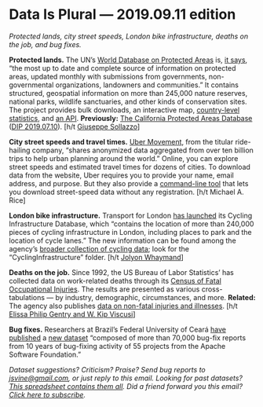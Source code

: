 Data Is Plural — 2019.09.11 edition
===================================

*Protected lands, city street speeds, London bike infrastructure, deaths on the job, and bug fixes.*


__Protected lands.__ The UN’s [World Database on Protected Areas](https://www.protectedplanet.net/) is, [it says](https://www.protectedplanet.net/c/about), “the most up to date and complete source of information on protected areas, updated monthly with submissions from governments, non-governmental organizations, landowners and communities.” It contains structured, geospatial information on more than 245,000 nature reserves, national parks, wildlife sanctuaries, and other kinds of conservation sites. The project provides bulk downloads, an interactive map, [country-level statistics](https://www.protectedplanet.net/c/unep-regions), and [an API](https://api.protectedplanet.net/). __Previously:__ [The California Protected Areas Database](https://www.calands.org/cpad/) ([DIP 2019.07.10](https://www.data-is-plural.com/archive/2019-07-10-edition-1)). [h/t [Giuseppe Sollazzo](https://mailchi.mp/3eeacdf7fd0a/preview-222-in-other-news-3740637)]


__City street speeds and travel times.__ [Uber Movement](https://movement.uber.com/), from the titular ride-hailing company, “shares anonymized data aggregated from over ten billion trips to help urban planning around the world.” Online, you can explore street speeds and estimated travel times for dozens of cities. To download data from the website, Uber requires you to provide your name, email address, and purpose. But they also provide a [command-line tool](https://www.npmjs.com/package/movement-data-toolkit) that lets you download street-speed data without any registration. [h/t Michael A. Rice]


__London bike infrastructure.__ Transport for London [has launched](https://tfl-newsroom.prgloo.com/news/tfl-press-release-worlds-largest-cycling-database-set-to-make-cycling-in-the-capital-easier) its Cycling Infrastructure Database, which “contains the location of more than 240,000 pieces of cycling infrastructure in London, including places to park and the location of cycle lanes.” The new information can be found among the agency’s [broader collection of cycling data](https://cycling.data.tfl.gov.uk/); look for the “CyclingInfrastructure” folder. [h/t [Jolyon Whaymand](https://twitter.com/joejolyon/status/1156884350094499841)]


__Deaths on the job.__ Since 1992, the US Bureau of Labor Statistics’ has collected data on work-related deaths through its [Census of Fatal Occupational Injuries](https://www.bls.gov/iif/oshcfoi1.htm). The results are presented as various cross-tabulations — by industry, demographic, circumstances, and more. __Related:__ The agency also publishes [data on non-fatal injuries and illnesses](https://www.bls.gov/iif/soii-data.htm). [h/t [Elissa Philip Gentry and W. Kip Viscusi](https://academic.oup.com/aler/advance-article-abstract/doi/10.1093/aler/ahz007/5531642)]


__Bug fixes.__ Researchers at Brazil’s Federal University of Ceará [have published](https://dl.acm.org/citation.cfm?id=3345639) a [new dataset](https://figshare.com/articles/Replication_Package_-_PROMISE_19/8852084) “composed of more than 70,000 bug-fix reports from 10 years of bug-fixing activity of 55 projects from the Apache Software Foundation.”


*Dataset suggestions? Criticism? Praise? Send bug reports to <jsvine@gmail.com>, or just reply to this email. Looking for past datasets? [This spreadsheet contains them all](https://docs.google.com/spreadsheets/d/1wZhPLMCHKJvwOkP4juclhjFgqIY8fQFMemwKL2c64vk). Did a friend forward you this email? [Click here to subscribe](https://tinyletter.com/data-is-plural).*